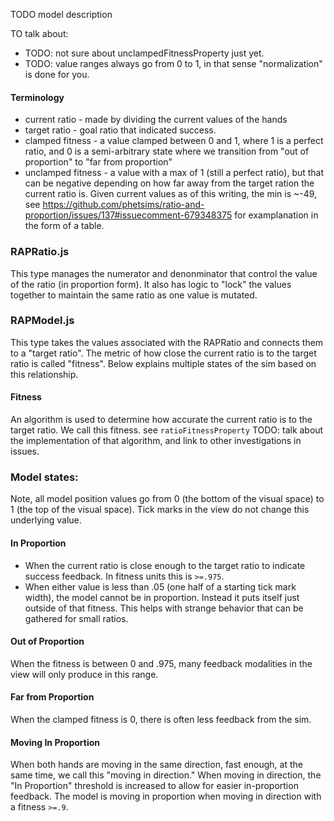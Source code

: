 TODO model description

TO talk about:
* TODO: not sure about unclampedFitnessProperty just yet.
* TODO: value ranges always go from 0 to 1, in that sense "normalization" is done for you.

#### Terminology
* current ratio - made by dividing the current values of the hands
* target ratio - goal ratio that indicated success.
* clamped fitness - a value clamped between 0 and 1, where 1 is a perfect ratio, and 0 is a semi-arbitrary state where we 
transition from "out of proportion" to "far from proportion"
* unclamped fitness - a value with a max of 1 (still a perfect ratio), but that can be negative depending on how far away
from the target ration the current ratio is. Given current values as of this writing, the min is ~-49, see 
https://github.com/phetsims/ratio-and-proportion/issues/137#issuecomment-679348375 for examplanation in the form of a table.

### RAPRatio.js

This type manages the numerator and denonminator that control the value of the ratio (in proportion form). It also has
logic to "lock" the values together to maintain the same ratio as one value is mutated.

### RAPModel.js

This type takes the values associated with the RAPRatio and connects them to a "target ratio". The metric of how close the
current ratio is to the target ratio is called "fitness". Below explains multiple states of the sim based on this 
relationship.  

#### Fitness

An algorithm is used to determine how accurate the current ratio is to the target ratio. We call this fitness. see `ratioFitnessProperty`
TODO: talk about the implementation of that algorithm, and link to other investigations in issues.

### Model states:
Note, all model position values go from 0 (the bottom of the visual space) to 1 (the top of the visual space). Tick marks
in the view do not change this underlying value. 

#### In Proportion
  * When the current ratio is close enough to the target ratio to indicate success feedback. In fitness units this is `>=.975`.
  * When either value is less than .05 (one half of a starting tick mark width), the model cannot be in proportion. Instead
  it puts itself just outside of that fitness. This helps with strange behavior that can be gathered for small ratios.
  
#### Out of Proportion
  When the fitness is between 0 and .975, many feedback modalities in the view will only produce in this range.
  
#### Far from Proportion
  When the clamped fitness is 0, there is often less feedback from the sim.
  
#### Moving In Proportion
  When both hands are moving in the same direction, fast enough, at the same time, we call this "moving in direction."
  When moving in direction, the "In Proportion" threshold is increased to allow for easier in-proportion feedback. The model
  is moving in proportion when moving in direction with a fitness `>=.9`.
  